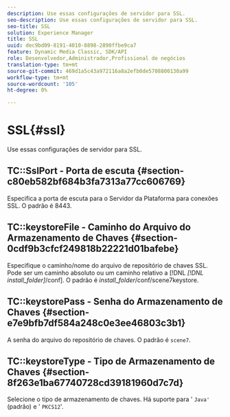 ```yaml
---
description: Use essas configurações de servidor para SSL.
seo-description: Use essas configurações de servidor para SSL.
seo-title: SSL
solution: Experience Manager
title: SSL
uuid: dec9bd09-8191-4010-8898-2890ffbe9ca7
feature: Dynamic Media Classic, SDK/API
role: Desenvolvedor,Administrador,Profissional de negócios
translation-type: tm+mt
source-git-commit: 469d1a5c43a972116a8a2efb0de5708800130a99
workflow-type: tm+mt
source-wordcount: '105'
ht-degree: 0%

---
```



# SSL{#ssl}

Use essas configurações de servidor para SSL.

## TC::SslPort - Porta de escuta {#section-c80eb582bf684b3fa7313a77cc606769}

Especifica a porta de escuta para o Servidor da Plataforma para conexões SSL. O padrão é 8443.

## TC::keystoreFile - Caminho do Arquivo do Armazenamento de Chaves {#section-0cdf9b3cfcf249818b22221d01bafebe}

Especifique o caminho/nome do arquivo de repositório de chaves SSL. Pode ser um caminho absoluto ou um caminho relativo a [!DNL *[!DNL install_folder]*/conf]. O padrão é *install_folder*/conf/scene7keystore.

## TC::keystorePass - Senha do Armazenamento de Chaves {#section-e7e9bfb7df584a248c0e3ee46803c3b1}

A senha do arquivo do repositório de chaves. O padrão é `scene7`.

## TC::keystoreType - Tipo de Armazenamento de Chaves {#section-8f263e1ba67740728cd39181960d7c7d}

Selecione o tipo de armazenamento de chaves. Há suporte para &#39; `Java'` (padrão) e &#39; `PKCS12`&#39;.
